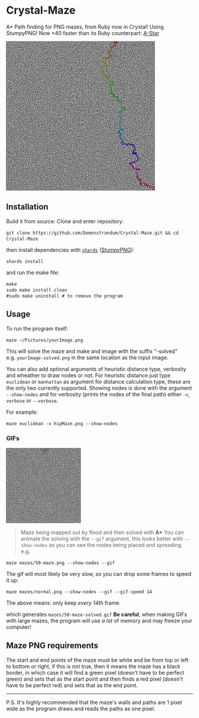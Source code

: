 # Crystal-Maze

A* Path finding for PNG mazes, from Ruby now in Crystal! Using StumpyPNG!
Now ×40 faster than its Ruby counterpart: [A-Star](https://github.com/Demonstrandum/A-Star)

![Example-400x400maze](mazes/400-example.png)

## Installation
Build it from source:
Clone and enter repository:
```shell
git clone https://github.com/Demonstrandum/Crystal-Maze.git && cd Crystal-Maze
```
then install dependencies with [`shards`](https://github.com/crystal-lang/shards) ([StumpyPNG](https://github.com/stumpycr/stumpy_png)):
```shell
shards install
```
and run the make file:
```shell
make
sudo make install clean
#sudo make uninstall # to remove the program
```

## Usage
To run the program itself:
```shell
maze ~/Pictures/yourImage.png
```
This will solve the maze and make and image with the suffix "-solved"<br />
e.g. `yourImage-solved.png` in the same location as the input image.


You can also add optional arguments of heuristic distance type, verbosity and wheather to draw nodes or not. For heuristic distance just type `euclidean` or `manhattan`  as argument for distance calculation type, these are the only two currently supported. Showing nodes is done with the argument `--show-nodes` and for verbosity (prints the nodes of the final path) either `-v`, `verbose` or `--verbose`.

For example:
```shell
maze euclidean -v hipMaze.png --show-nodes
```

### GIFs
![Maze being solved](mazes/200-solved.gif)
> Maze being mapped out by flood and then solved with __A*__
You can animate the solving with the `--gif` argument, this looks better with `--show-nodes` as you can see the nodes being placed and spreading. e.g.
```shell
maze mazes/50-maze.png --show-nodes --gif
```
The gif will most likely be very slow, so you can drop some frames to speed it up:
```shell
maze mazes/normal.png --show-nodes --gif --gif-speed 14
```
The above means: only keep *every 14th* frame.

which generates `mazes/50-maze-solved.gif`
**Be careful**, when making GIFs with large mazes, the program will use *a lot* of memory and may freeze your computer!

## Maze PNG requirements
The start and end points of the maze must be white and be from top or left to bottom or right, if this is not true, then it means the maze has a black border, in which case it will find a green pixel (doesn't have to be perfect green) and sets that as the start point and then finds a red pixel (doesn't have to be perfect red) and sets that as the end point.

---

P.S. It's highly recommended that the maze's walls and paths are 1 pixel wide as the program draws and reads the paths as one pixel.  
